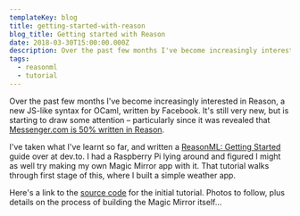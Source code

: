 ```yaml
---
templateKey: blog
title: getting-started-with-reason
blog_title: Getting started with Reason
date: 2018-03-30T15:00:00.000Z
description: Over the past few months I've become increasingly interested in Reason, a new JS-like syntax for OCaml, written by Facebook.
tags:
  - reasonml
  - tutorial
---
```


Over the past few months I've become increasingly interested in Reason, a new JS-like syntax for OCaml, written by Facebook. It's still very new, but is starting to draw some attention – particularly since it was revealed that [Messenger.com is 50% written in Reason](https://reasonml.github.io/blog/2017/09/08/messenger-50-reason.html).

I've taken what I've learnt so far, and written a [ReasonML: Getting Started](https://dev.to/jlewin_/reasonml-getting-started-53gi) guide over at dev.to. I had a Raspberry Pi lying around and figured I might as well try making my own Magic Mirror app with it. That tutorial walks through first stage of this, where I built a simple weather app.

Here's a link to the [source code](https://github.com/jack-lewin/reason-weather-app) for the initial tutorial. Photos to follow, plus details on the process of building the Magic Mirror itself&hellip;
